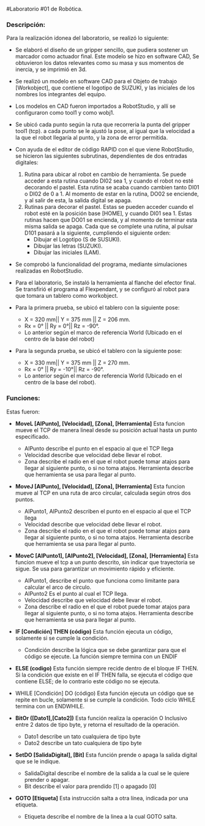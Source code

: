 #Laboratorio #01 de Robótica.
### Descripción:

Para la realización idonea del laboratorio, se realizó lo siguiente:

- Se elaboró el diseño de un gripper sencillo, que pudiera sostener un marcador como actuador final. Este modelo se hizo en software CAD, Se obtuvieron los datos relevantes como su masa y sus momentos de inercia, y se imprimió en 3d.

- Se realizó un modelo en software CAD para el Objeto de trabajo [Workobject], que contiene el logotipo de SUZUKI, y las iniciales de los nombres los integrantes del equipo.

- Los modelos en CAD fueron importados a RobotStudio, y allí se configuraron como tool1 y como wobj1.

- Se ubicó cada punto según la ruta que recorreria la punta del gripper tool1 (tcp). a cada punto se le ajustó la pose, al igual que la velocidad a la que el robot llegaría al punto, y la zona de error permitida.

- Con ayuda de el editor de código RAPID con el que viene RobotStudio, se hicieron las siguientes subrutinas, dependientes de dos entradas digitales: 
	1.  Rutina para ubicar al robot en cambio de herramienta. Se puede acceder a esta rutina cuando DI02 sea 1, y cuando el robot no esté decorando el pastel. Esta rutina se acaba cuando cambien tanto DI01 o DI02 de 0 a 1. Al momento de estar en la rutina, DO02 se enciende, y al salir de esta, la salida digital se apaga.
	2. Rutinas para decorar el pastel. Estas se pueden acceder cuando el robot esté en la posición base [HOME], y cuando DI01 sea 1. Estas rutinas hacen que DO01 se encienda, y al momento de terminar esta misma salida se apaga. Cada que se complete una rutina, al pulsar D101 pasará a la siguiente, cumpliendo el siguiente orden:
		+ Dibujar el Logotipo (S de SUSUKI). 
		+ Dibujar las letras (SUZUKI).
		+ Dibujar las iniciales (LAM).
- Se comprobó la funcionalidad del programa, mediante simulaciones realizadas en RobotStudio.
- Para el laboratorio, Se instaló la herramienta al flanche del efector final. Se transfirió el programa al Flexpendant, y se configuró al robot para que tomara un tablero como workobject.
- Para la primera prueba, se ubicó el tablero con la siguiente pose:
	+ X = 320 mm|| Y = 375 mm || Z = 206 mm.
	+ Rx = 0° || Ry = 0°|| Rz = -90°.
	+ Lo anterior según el marco de referencia World (Ubicado en el centro de la base del robot)
- Para la segunda prueba, se ubicó el tablero con la siguiente pose:
	+ X = 330 mm|| Y = 375 mm || Z = 270 mm.
	+ Rx = 0° || Ry = -10°|| Rz = -90°.
	+ Lo anterior según el marco de referencia World (Ubicado en el centro de la base del robot).

### Funciones:
Estas fueron:
+ **MoveL [AlPunto], [Velocidad], [Zona], [Herramienta]**
	Esta funcion mueve el TCP de manera lineal desde su posición actual hasta un punto especificado.
	- AlPunto describe el punto en el espacio al que el TCP llega
	- Velocidad describe que velocidad debe llevar el robot.
	- Zona describe el radio en el que el robot puede tomar atajos para llegar al siguiente punto, o si no toma atajos.
	 Herramienta describe que herramienta se usa para llegar al punto.

+ **MoveJ [AlPunto], [Velocidad], [Zona], [Herramienta]**
	 Esta funcion mueve al TCP en una ruta de arco circular, calculada según otros dos puntos.
	- AlPunto1, AlPunto2 describen el punto en el espacio al que el TCP llega
	- Velocidad describe que velocidad debe llevar el robot.
	- Zona describe el radio en el que el robot puede tomar atajos para llegar al siguiente punto, o si no toma atajos.
	 Herramienta describe que herramienta se usa para llegar al punto.

+ **MoveC [AlPunto1], [AlPunto2], [Velocidad], [Zona], [Herramienta]**
	 Esta funcion mueve el tcp a un punto descrito, sin indicar que trayectoria se sigue. Se usa para garantizar un movimiento rápido y eficiente.
	- AlPunto1,  describe el punto que funciona como limitante para calcular el arco de circulo.
	- AlPunto2 Es el punto al cual el TCP llega.
	- Velocidad describe que velocidad debe llevar el robot.
	- Zona describe el radio en el que el robot puede tomar atajos para llegar al siguiente punto, o si no toma atajos.
	 Herramienta describe que herramienta se usa para llegar al punto.

+ **IF [Condición] THEN (código)**
	Esta función ejecuta un código, solamente si se cumple la condición.
	 - Condición describe la lógica que se debe garantizar para que el código se ejecute.
	 La función siempre termina con un ENDIF

+ **ELSE (codigo)**
	Esta función siempre recide dentro de el bloque IF THEN. Si la condición que existe en el IF THEN falla, se ejecuta el código que contiene ELSE; de lo contrario este código no se ejecuta.
+ WHILE [Condición] DO (código)
 	Esta función ejecuta un código que se repite en bucle, solamente si se cumple la condición.
	Todo ciclo WHILE termina con un ENDWHILE.

+ **BitOr ([Dato1],[Cato2])**
	 Esta función realiza la operación O Inclusivo entre 2 datos de tipo byte, y retorna el resultado de la operación.
	 - Dato1 describe un tato cualquiera de tipo byte
	 - Dato2 describe un tato cualquiera de tipo byte

+ **SetDO [SalidaDigital], [Bit]**
	 Esta función prende o apaga la salida digital que se le indique.
	 - SalidaDigital describe el nombre de la salida a la cual se le quiere prender o apagar.
	 - Bit describe el valor para prendido [1] o apagado [0]

+ **GOTO [Etiqueta]**
	 Esta instrucción salta a otra línea, indicada por una etiqueta.
	 - Etiqueta describe el nombre de la linea a la cual GOTO salta.
